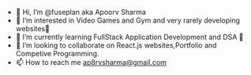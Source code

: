 - 👋 Hi, I’m @fuseplan aka Apoorv Sharma
- 👀 I’m interested in Video Games and Gym and very rarely developing websites👀
- 🌱 I’m currently learning FullStack Application Development and DSA 🥲
-  💞️ I’m looking to collaborate on React.js websites,Portfolio and Competive Programming. 
- 📫 How to reach me ap8rvsharma@gmail.com

<!---
fuseplan/fuseplan is a ✨ special ✨ repository because its `README.md` (this file) appears on your GitHub profile.
You can click the Preview link to take a look at your changes.
--->
